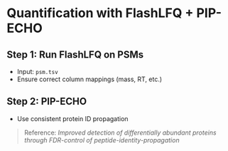 # Quantification with FlashLFQ + PIP-ECHO

## Step 1: Run FlashLFQ on PSMs
- Input: `psm.tsv`
- Ensure correct column mappings (mass, RT, etc.)

## Step 2: PIP-ECHO
- Use consistent protein ID propagation

> Reference: *Improved detection of differentially abundant proteins through FDR-control of peptide-identity-propagation*
